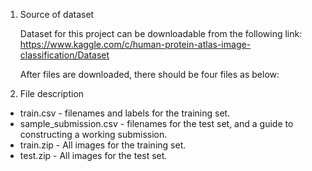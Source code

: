 
1. Source of dataset

    Dataset for this project can be downloadable from the following link:
    https://www.kaggle.com/c/human-protein-atlas-image-classification/Dataset

    After files are downloaded, there should be four files as below:

2. File description

 - train.csv - filenames and labels for the training set.
 - sample_submission.csv - filenames for the test set, and a guide to constructing a working submission.
 - train.zip - All images for the training set.
 - test.zip - All images for the test set.
